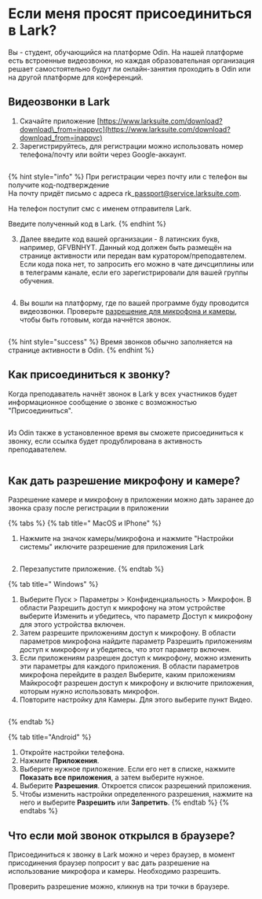 # Если меня просят присоединиться в Lark?

Вы - студент, обучающийся на платформе Odin. На нашей платформе есть встроенные видеозвонки, но каждая образовательная организация решает самостоятельно будут ли онлайн-занятия проходить в  Odin или на другой платформе для конференций.

## Видеозвонки в Lark

1. Скачайте приложение [ ](https://www.larksuite.com/download?download_from=inappvc)[ ](https://www.larksuite.com/download?download_from=inappvc)[ ](https://www.larksuite.com/download?download_from=inappvc)[https://www.larksuite.com/download?download\_from=inappvc](https://www.larksuite.com/download?download_from=inappvc)
2. Зарегистрируйтесь, для регистрации можно использовать номер телефона/почту или войти через Google-аккаунт.

<figure><img src="../.gitbook/assets/image (63).png" alt=""><figcaption></figcaption></figure>

{% hint style="info" %}
При регистрации через почту или с телефон вы получите код-подтверждение \
На почту придёт письмо с адреса rk\_passport@service.larksuite.com.&#x20;

На телефон поступит смс с именем отправителя Lark.

Введите полученный код в Lark.
{% endhint %}

3. Далее введите код вашей организации - 8 латинских букв, например, GFVBNHYT. Данный код должен быть размещён на странице активности или передан вам куратором/преподавтелем. Если кода пока нет, то запросить его можно в чате дичсциплины или в телеграмм канале, если его зарегистрировали для вашей группы обучения.

<figure><img src="../.gitbook/assets/telegram-cloud-photo-size-2-5287501656939939541-w.jpg" alt=""><figcaption></figcaption></figure>

4. Вы вошли на платформу, где по вашей программе буду проводится видеозвонки. Проверьте [разрешение для микрофона и камеры](esli-menya-prosyat-prisoedinitsya-v-lark.md#kak-dat-razreshenie-mikrofonu-i-kamere), чтобы быть готовым, когда начнётся звонок.

<figure><img src="../.gitbook/assets/telegram-cloud-photo-size-2-5287501656939939544-w.jpg" alt=""><figcaption></figcaption></figure>

{% hint style="success" %}
Время звонков обычно заполняется на странице активности в Odin.
{% endhint %}

## Как  присоединиться к звонку?

Когда преподаватель начнёт звонок в Lark у всех участников будет информационное сообщение о звонке с возможностью "Присоединиться".

<figure><img src="../.gitbook/assets/telegram-cloud-photo-size-2-5287501656939939569-w (1).jpg" alt=""><figcaption></figcaption></figure>

Из  Odin также в установленное время вы сможете присоединиться к звонку, если ссылка будет продублирована в активность преподавателем.&#x20;

<figure><img src="../.gitbook/assets/image (44).png" alt=""><figcaption></figcaption></figure>

## Как дать разрешение микрофону и камере?

Разрешение камере и микрофону в приложении можно дать заранее до звонка сразу после регистрации в приложении

{% tabs %}
{% tab title=" MacOS и IPhone" %}
1. Нажмите на значок камеры/микрофона и нажмите "Настройки системы" иключите  разрешение для приложения Lark

<figure><img src="../.gitbook/assets/image (54).png" alt=""><figcaption></figcaption></figure>

2. Перезапустите приложение.
{% endtab %}

{% tab title=" Windows" %}
1. Выберите Пуск  > Параметры  > Конфиденциальность > Микрофон. В области Разрешить доступ к микрофону на этом устройстве выберите Изменить и убедитесь, что параметр Доступ к микрофону для этого устройства включен.
2. Затем разрешите приложениям доступ к микрофону. В области параметров микрофона найдите параметр Разрешить приложениям доступ к микрофону и убедитесь, что этот параметр включен.
3. Если приложениям разрешен доступ к микрофону, можно изменить эти параметры для каждого приложения. В области параметров микрофона перейдите в раздел Выберите, каким приложениям Майкрософт разрешен доступ к микрофону и включите приложения, которым нужно использовать микрофон.
4. Повторите настройку для Камеры. Для этого выберите пункт Видео.

<figure><img src="../.gitbook/assets/image (66).png" alt=""><figcaption></figcaption></figure>
{% endtab %}

{% tab title="Android" %}
1. Откройте настройки телефона.
2. Нажмите **Приложения**.
3. Выберите нужное приложение. Если его нет в списке, нажмите **Показать все приложения**, а затем выберите нужное.
4. Выберите **Разрешения**. Откроется список разрешений приложения.
5. Чтобы изменить настройки определенного разрешения, нажмите на него и выберите **Разрешить** или **Запретить**.
{% endtab %}
{% endtabs %}

## Что если мой звонок открылся в браузере?

Присоединиться к звонку в Lark можно и через браузер, в момент присодинения браузер попросит у вас дать разрешение на использование микрофора и камеры. Необходимо разрешить.&#x20;

Проверить разрешение можно, кликнув на три точки в браузере.

<figure><img src="../.gitbook/assets/image (48).png" alt=""><figcaption></figcaption></figure>

<figure><img src="../.gitbook/assets/image (53).png" alt=""><figcaption></figcaption></figure>

